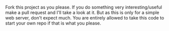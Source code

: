 Fork this project as you please. If you do something very interesting/useful make a pull request and I'll take a look at it.
But as this is only for a simple web server, don't expect much. You are entirely allowed to take this code to start your own repo
if that is what you please. 
